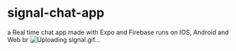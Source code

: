 # signal-chat-app
a Real time chat app made with Expo and Firebase runs on IOS, Android and Web
br
![Uploading signal.gif…]()

